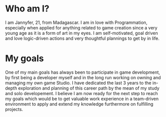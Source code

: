 # Who am I?
I am Jannyfer, 21, from Madagascar. I am in love with Programmation, especially when applied for anything related to game creation since a very young age as it is a form of art in my eyes. I am self-motivated, goal driven and love logic-driven actions and very thoughtful plannings to get by in life.
# My goals
One of my main goals has always been to participate in game development, by first being a developer myself and in the long run working on owning and managing my own game Studio.
I have dedicated the last 3 years to the in-depth exploration and planning of this career path by the mean of my study and solo developement. 
I believe I am now ready for the next step to reach my goals which would be to get valuable work experience in a team-driven environment to apply and extend my knowledge furthermore on fulfilling projects.

